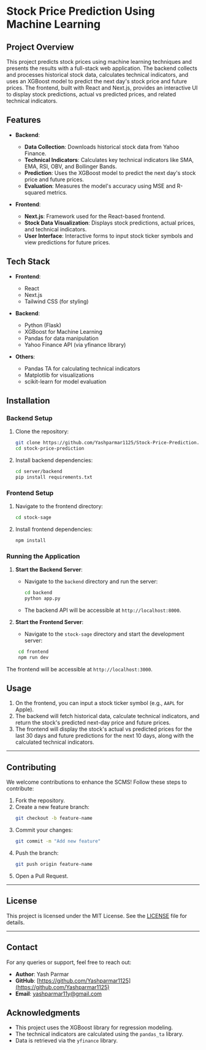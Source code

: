 # Stock Price Prediction Using Machine Learning

## Project Overview
This project predicts stock prices using machine learning techniques and presents the results with a full-stack web application. The backend collects and processes historical stock data, calculates technical indicators, and uses an XGBoost model to predict the next day's stock price and future prices. The frontend, built with React and Next.js, provides an interactive UI to display stock predictions, actual vs predicted prices, and related technical indicators.

## Features
- **Backend**:
  - **Data Collection**: Downloads historical stock data from Yahoo Finance.
  - **Technical Indicators**: Calculates key technical indicators like SMA, EMA, RSI, OBV, and Bollinger Bands.
  - **Prediction**: Uses the XGBoost model to predict the next day's stock price and future prices.
  - **Evaluation**: Measures the model's accuracy using MSE and R-squared metrics.
  
- **Frontend**:
  - **Next.js**: Framework used for the React-based frontend.
  - **Stock Data Visualization**: Displays stock predictions, actual prices, and technical indicators.
  - **User Interface**: Interactive forms to input stock ticker symbols and view predictions for future prices.

## Tech Stack
- **Frontend**:
  - React
  - Next.js
  - Tailwind CSS (for styling)
  
- **Backend**:
  - Python (Flask)
  - XGBoost for Machine Learning
  - Pandas for data manipulation
  - Yahoo Finance API (via yfinance library)

- **Others**:
  - Pandas TA for calculating technical indicators
  - Matplotlib for visualizations
  - scikit-learn for model evaluation
  
## Installation

### Backend Setup

1. Clone the repository:
   ```bash
   git clone https://github.com/Yashparmar1125/Stock-Price-Prediction.git
   cd stock-price-prediction

2.  Install backend dependencies:

     ```bash
    cd server/backend
    pip install requirements.txt

### Frontend Setup

1.  Navigate to the frontend directory:
    ```bash
    cd stock-sage

2.  Install frontend dependencies:
    ```bash
    npm install

### Running the Application

1.  **Start the Backend Server**:

    -   Navigate to the `backend` directory and run the server:

        ```bash
        cd backend
        python app.py

    -   The backend API will be accessible at `http://localhost:8000`.
    
   2.  **Start the Frontend Server**:

       -   Navigate to the `stock-sage` directory and start the development server:

          ```bash
           cd frontend
           npm run dev

   The frontend will be accessible at `http://localhost:3000`.

Usage
-----

1.  On the frontend, you can input a stock ticker symbol (e.g., `AAPL` for Apple).
2.  The backend will fetch historical data, calculate technical indicators, and return the stock's predicted next-day price and future prices.
3.  The frontend will display the stock's actual vs predicted prices for the last 30 days and future predictions for the next 10 days, along with the calculated technical indicators.


---
## Contributing
We welcome contributions to enhance the SCMS! Follow these steps to contribute:

1. Fork the repository.
2. Create a new feature branch:
   ```bash
   git checkout -b feature-name
   ```
3. Commit your changes:
   ```bash
   git commit -m "Add new feature"
   ```
4. Push the branch:
   ```bash
   git push origin feature-name
   ```
5. Open a Pull Request.

---
## License
This project is licensed under the MIT License. See the [LICENSE](LICENSE) file for details.

---

## Contact
For any queries or support, feel free to reach out:
- **Author**: Yash Parmar
- **GitHub**: [https://github.com/Yashparmar1125](https://github.com/Yashparmar1125)
- **Email**: [yashparmar11y@gmail.com](mailto:yashparmar11y@gmail.com)


Acknowledgments
---------------

-   This project uses the XGBoost library for regression modeling.
-   The technical indicators are calculated using the `pandas_ta` library.
-   Data is retrieved via the `yfinance` library.

